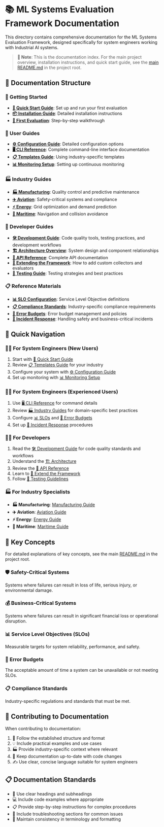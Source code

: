 # 📚 ML Systems Evaluation Framework Documentation

This directory contains comprehensive documentation for the ML Systems Evaluation Framework, designed specifically for system engineers working with Industrial AI systems.

> **📝 Note**: This is the documentation index. For the main project overview, installation instructions, and quick start guide, see the [main README.md](../README.md) in the project root.

## 📁 Documentation Structure

### 🚀 Getting Started
- **[🚀 Quick Start Guide](user-guides/getting-started.md)**: Set up and run your first evaluation
- **[📦 Installation Guide](user-guides/installation.md)**: Detailed installation instructions
- **[🎯 First Evaluation](user-guides/first-evaluation.md)**: Step-by-step walkthrough

### 👥 User Guides
- **[⚙️ Configuration Guide](user-guides/configuration.md)**: Detailed configuration options
- **[🖥️ CLI Reference](user-guides/cli-reference.md)**: Complete command-line interface documentation
- **[📋 Templates Guide](user-guides/templates.md)**: Using industry-specific templates
- **[📊 Monitoring Setup](user-guides/monitoring.md)**: Setting up continuous monitoring

### 🏭 Industry Guides
- **[🏭 Manufacturing](industries/manufacturing.md)**: Quality control and predictive maintenance
- **[✈️ Aviation](industries/aviation.md)**: Safety-critical systems and compliance  
- **[⚡ Energy](industries/energy.md)**: Grid optimization and demand prediction
- **[🚢 Maritime](industries/maritime.md)**: Navigation and collision avoidance

### 🔧 Developer Guides
- **[🛠️ Development Guide](developer/development.md)**: Code quality tools, testing practices, and development workflows
- **[🏗️ Architecture Overview](developer/architecture.md)**: System design and component relationships
- **[📖 API Reference](developer/api-reference.md)**: Complete API documentation
- **[🔌 Extending the Framework](developer/extending.md)**: How to add custom collectors and evaluators
- **[🧪 Testing Guide](developer/testing.md)**: Testing strategies and best practices

### 📋 Reference Materials
- **[📊 SLO Configuration](reference/slo-configuration.md)**: Service Level Objective definitions
- **[📋 Compliance Standards](reference/compliance-standards.md)**: Industry-specific compliance requirements
- **[🚨 Error Budgets](reference/error-budgets.md)**: Error budget management and policies
- **[🚨 Incident Response](reference/incident-response.md)**: Handling safety and business-critical incidents

## 🧭 Quick Navigation

### 👨‍💻 For System Engineers (New Users)
1. Start with [🚀 Quick Start Guide](user-guides/getting-started.md)
2. Review [📋 Templates Guide](user-guides/templates.md) for your industry
3. Configure your system with [⚙️ Configuration Guide](user-guides/configuration.md)
4. Set up monitoring with [📊 Monitoring Setup](user-guides/monitoring.md)

### 👨‍💻 For System Engineers (Experienced Users)
1. Use [🖥️ CLI Reference](user-guides/cli-reference.md) for command details
2. Review [🏭 Industry Guides](industries/) for domain-specific best practices
3. Configure [📊 SLOs](reference/slo-configuration.md) and [🚨 Error Budgets](reference/error-budgets.md)
4. Set up [🚨 Incident Response](reference/incident-response.md) procedures

### 👨‍💻 For Developers
1. Read the [🛠️ Development Guide](developer/development.md) for code quality standards and workflows
2. Understand the [🏗️ Architecture](developer/architecture.md)
3. Review the [📖 API Reference](developer/api-reference.md)
4. Learn to [🔌 Extend the Framework](developer/extending.md)
5. Follow [🧪 Testing Guidelines](developer/testing.md)

### 🏭 For Industry Specialists
- **🏭 Manufacturing**: [Manufacturing Guide](industries/manufacturing.md)
- **✈️ Aviation**: [Aviation Guide](industries/aviation.md)
- **⚡ Energy**: [Energy Guide](industries/energy.md)
- **🚢 Maritime**: [Maritime Guide](industries/maritime.md)

## 🎯 Key Concepts

For detailed explanations of key concepts, see the main [README.md](../README.md) in the project root.

### 🛡️ Safety-Critical Systems
Systems where failures can result in loss of life, serious injury, or environmental damage.

### 💰 Business-Critical Systems  
Systems where failures can result in significant financial loss or operational disruption.

### 📊 Service Level Objectives (SLOs)
Measurable targets for system reliability, performance, and safety.

### 🚨 Error Budgets
The acceptable amount of time a system can be unavailable or not meeting SLOs.

### 📋 Compliance Standards
Industry-specific regulations and standards that must be met.

## 🤝 Contributing to Documentation

When contributing to documentation:

1. 📝 Follow the established structure and format
2. 💡 Include practical examples and use cases
3. 🏭 Provide industry-specific context where relevant
4. 🔄 Keep documentation up-to-date with code changes
5. ✍️ Use clear, concise language suitable for system engineers

## 📋 Documentation Standards

- 📝 Use clear headings and subheadings
- 💻 Include code examples where appropriate
- 📋 Provide step-by-step instructions for complex procedures
- 🔧 Include troubleshooting sections for common issues
- 📏 Maintain consistency in terminology and formatting
